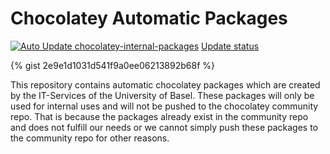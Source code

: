 # Chocolatey Automatic Packages

[![Auto Update chocolatey-internal-packages](https://github.com/ITS-Unibas/chocolatey-internal-packages/actions/workflows/au.yml/badge.svg)](https://github.com/ITS-Unibas/chocolatey-internal-packages/actions/workflows/au.yml)
[Update status](https://gist.github.com/96b4efbc9647eab3f4ae8eee2e90207e)

{% gist 2e9e1d1031d541f9a0ee06213892b68f %}

This repository contains automatic chocolatey packages which are created by the IT-Services of the University of Basel.
These packages will only be used for internal uses and will not be pushed to the chocolatey community repo. That is because the packages already exist in the community repo and does not fulfill our needs or we cannot simply push these packages to the community repo for other reasons.
